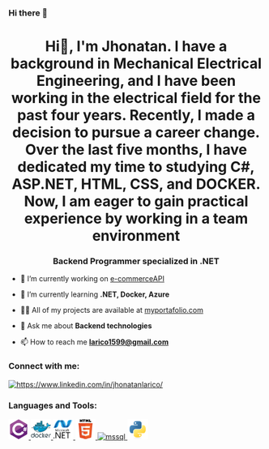 ### Hi there 👋
<h1 align="center">Hi👋, I'm Jhonatan. I have a background in Mechanical Electrical Engineering, and I have been working in the electrical field for the past four years. Recently, I made a decision to pursue a career change. Over the last five months, I have dedicated my time to studying C#, ASP.NET, HTML, CSS, and DOCKER. Now, I am eager to gain practical experience by working in a team environment</h1>
<h3 align="center">Backend Programmer specialized in .NET</h3>

- 🔭 I’m currently working on [e-commerceAPI](https://github.com/Jhonatan1599/e-commerceAPI)

- 🌱 I’m currently learning **.NET, Docker, Azure**

- 👨‍💻 All of my projects are available at [myportafolio.com](myportafolio.com)

- 💬 Ask me about **Backend technologies**

- 📫 How to reach me **larico1599@gmail.com**

<h3 align="left">Connect with me:</h3>
<p align="left">
<a href="https://linkedin.com/in/https://www.linkedin.com/in/jhonatanlarico/" target="blank"><img align="center" src="https://raw.githubusercontent.com/rahuldkjain/github-profile-readme-generator/master/src/images/icons/Social/linked-in-alt.svg" alt="https://www.linkedin.com/in/jhonatanlarico/" height="30" width="40" /></a>
</p>

<h3 align="left">Languages and Tools:</h3>
<p align="left"> <a href="https://www.w3schools.com/cs/" target="_blank" rel="noreferrer"> <img src="https://raw.githubusercontent.com/devicons/devicon/master/icons/csharp/csharp-original.svg" alt="csharp" width="40" height="40"/> </a> <a href="https://www.docker.com/" target="_blank" rel="noreferrer"> <img src="https://raw.githubusercontent.com/devicons/devicon/master/icons/docker/docker-original-wordmark.svg" alt="docker" width="40" height="40"/> </a> <a href="https://dotnet.microsoft.com/" target="_blank" rel="noreferrer"> <img src="https://raw.githubusercontent.com/devicons/devicon/master/icons/dot-net/dot-net-original-wordmark.svg" alt="dotnet" width="40" height="40"/> </a> <a href="https://www.w3.org/html/" target="_blank" rel="noreferrer"> <img src="https://raw.githubusercontent.com/devicons/devicon/master/icons/html5/html5-original-wordmark.svg" alt="html5" width="40" height="40"/> </a> <a href="https://www.microsoft.com/en-us/sql-server" target="_blank" rel="noreferrer"> <img src="https://www.svgrepo.com/show/303229/microsoft-sql-server-logo.svg" alt="mssql" width="40" height="40"/> </a> <a href="https://www.python.org" target="_blank" rel="noreferrer"> <img src="https://raw.githubusercontent.com/devicons/devicon/master/icons/python/python-original.svg" alt="python" width="40" height="40"/> </a> </p>

